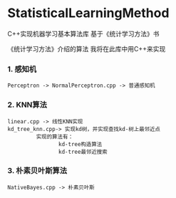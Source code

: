 # StatisticalLearningMethod

C++实现机器学习基本算法库   基于《统计学习方法》书

《统计学习方法》介绍的算法 我将在此库中用C++来实现

### 1. 感知机
    Perceptron -> NormalPerceptron.cpp -> 普通感知机

### 2. KNN算法
    linear.cpp -> 线性KNN实现
    kd_tree_knn.cpp-> 实现kd树，并实现查找kd-树上最邻近点
             实现的算法有：
                    kd-tree构造算法
                    kd-tree最邻近搜索

### 3. 朴素贝叶斯算法
    NativeBayes.cpp -> 朴素贝叶斯
